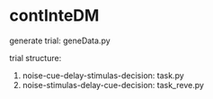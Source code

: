 # contInteDM
generate trial: geneData.py

trial structure:
  1) noise-cue-delay-stimulas-decision: task.py
  2) noise-stimulas-delay-cue-decision: task_reve.py
